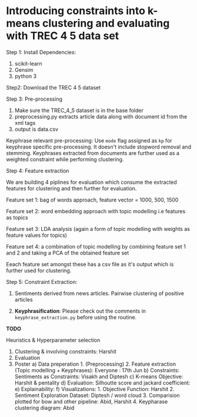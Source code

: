 # Introducing constraints into k-means clustering and evaluating with TREC 4 5 data set

Step 1: Install Dependencies: 

1. scikit-learn
2. Gensim
3. python 3

Step2: Download the TREC 4 5 dataset

Step 3: Pre-processing

1. Make sure the TREC_4_5 dataset is in the base folder
2. preprocessing.py extracts article data along with document id from the xml tags
3. output is data.csv

Keyphrase relevant pre-processing: 
Use `mode` flag assigned as `kp` for keyphrase specific pre-processing. It doesn't include stopword removal and stemming. Keyphrases extracted from documents are further used as a weighted constraint while performing clustering.

Step 4: Feature extraction

We are building 4 piplines for evaluation which consume the extracted features for clustering and then further for evaluation.

Feature set 1: bag of words approach, feature vector = 1000, 500, 1500

Feature set 2: word embedding approach with topic modelling i.e features as topics

Feature set 3: LDA analysis (again a form of topic modelling with weights as feature values for topics)

Feature set 4: a combination of topic modelling by combining feature set 1 and 2 and taking a PCA of the obtained feature set

Eeach feature set amongst these has a csv file as it's output which is further used for clustering.

Step 5: Constraint Extraction:

1. Sentiments derived from news articles. Pairwise clustering of positive articles

2. **Keyphrasification**: Please check out the comments in `keyphrase_extraction.py` before using the routine.

**TODO**

Heuristics & Hyperparameter selection

1. Clustering & involving constraints: Harshit
2. Evaluation
3. Poster
    a) Data preperation 
        1. (Preprocessing)
        2. Feature extraction (Topic modelling + Keyphrases): Everyone : 17th Jun
    b) Constraints: Sentiments as Constraints: Visakh and Diptesh
    c) K-means Objective: Harshit & pentality
    d) Evaluation: Silhoutte score and jackard coefficient:
    e) Explainability:
    f) Visualizations:
        1. Objective Function: Harshit
        2. Sentiment Exploration Dataset: Diptesh / word cloud
        3. Comparision plotted for bow and other pipeline:  Abid, Harshit 
        4. Keypharase clustering diagram: Abid




